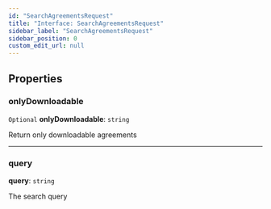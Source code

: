 ```yaml
---
id: "SearchAgreementsRequest"
title: "Interface: SearchAgreementsRequest"
sidebar_label: "SearchAgreementsRequest"
sidebar_position: 0
custom_edit_url: null
---
```


## Properties

### onlyDownloadable

 `Optional` **onlyDownloadable**: `string`

Return only downloadable agreements

___

### query

 **query**: `string`

The search query
